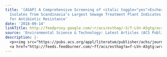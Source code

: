 ```yaml
---
title: '[ASAP] A Comprehensive Screening of <italic toggle="yes">Escherichia coli</italic>
  Isolates from Scandinavia’s Largest Sewage Treatment Plant Indicates No Selection
  for Antibiotic Resistance'
date: '2018-09-14'
linkTitle: http://feedproxy.google.com/~r/acs/esthag/~3/f-LVn-A5gtg/acs.est.8b03354
source: 'Environmental Science & Technology: Latest Articles (ACS Publications)'
description: |-
  <p><img src="https://pubs.acs.org/appl/literatum/publisher/achs/journals/content/esthag/0/esthag.ahead-of-print/acs.est.8b03354/20180914/images/medium/es-2018-03354r_0003.gif" alt="TOC Graphic"/></p><div><cite>Environmental Science & Technology</cite></div><div>DOI: 10.1021/acs.est.8b03354</div><div class="feedflare">
  <a href="http://feeds.feedburner.com/~ff/acs/esthag?a=f-LVn-A5gtg:wrr7a3ILybk:yIl2AUoC8zA"><img src="http://feeds.feedburner.com/~ff/acs/esthag?d=yIl2AUoC8zA" border="0"></img></a>
---
```


